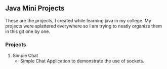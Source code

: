 ## Java Mini Projects
These are the projects, I created while learning java in my college. My projects were splattered everywhere so I am trying to neatly organize them in this git one by one.


### Projects
1. Simple Chat
   * Simple Chat Application to demonstrate the use of sockets.
